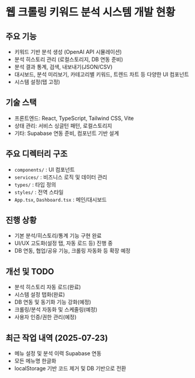 # 웹 크롤링 키워드 분석 시스템 개발 현황

## 주요 기능
- 키워드 기반 분석 생성 (OpenAI API 시뮬레이션)
- 분석 히스토리 관리 (로컬스토리지, DB 연동 준비)
- 분석 결과 통계, 검색, 내보내기(JSON/CSV)
- 대시보드, 분석 미리보기, 카테고리별 키워드, 트렌드 차트 등 다양한 UI 컴포넌트
- 시스템 설정(탭 고정)

## 기술 스택
- 프론트엔드: React, TypeScript, Tailwind CSS, Vite
- 상태 관리: 서비스 싱글턴 패턴, 로컬스토리지
- 기타: Supabase 연동 준비, 컴포넌트 기반 설계

## 주요 디렉터리 구조
- `components/` : UI 컴포넌트
- `services/` : 비즈니스 로직 및 데이터 관리
- `types/` : 타입 정의
- `styles/` : 전역 스타일
- `App.tsx`, `Dashboard.tsx` : 메인/대시보드

## 진행 상황
- 기본 분석/히스토리/통계 기능 구현 완료
- UI/UX 고도화(설정 탭, 자동 로드 등) 진행 중
- DB 연동, 협업/공유 기능, 크롤링 자동화 등 확장 예정

## 개선 및 TODO
- 분석 히스토리 자동 로드(완료)
- 시스템 설정 탭화(완료)
- DB 연동 및 동기화 기능 강화(예정)
- 크롤링/분석 자동화 및 스케줄링(예정)
- 사용자 인증/권한 관리(예정)

## 최근 작업 내역 (2025-07-23)
- 메뉴 설정 및 분석 이력 Supabase 연동
- 모든 메뉴명 한글화
- localStorage 기반 코드 제거 및 DB 기반으로 전환
